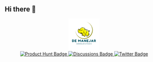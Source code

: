 ## Hi there 👋

<!--

**Here are some ideas to get you started:**

🙋‍♀️ A short introduction - what is your organization all about?
🌈 Contribution guidelines - how can the community get involved?
👩‍💻 Useful resources - where can the community find your docs? Is there anything else the community should know?
🍿 Fun facts - what does your team eat for breakfast?
🧙 Remember, you can do mighty things with the power of [Markdown](https://docs.github.com/github/writing-on-github/getting-started-with-writing-and-formatting-on-github/basic-writing-and-formatting-syntax)
-->
<!--
<div id="header" align="center">
  <img src="https://raw.githubusercontent.com/demanejar/logo/main/demanejar.png" width="100"/>
  <div id="badges">
    <a href="#">
      <img src="https://img.shields.io/badge/LinkedIn-blue?style=for-the-badge&logo=linkedin&logoColor=white" alt="LinkedIn Badge"/>
    </a>
    <a href="https://www.youtube.com/channel/UCJGcYPqJl_gMuYGqxNPgVFg/videos">
      <img src="https://img.shields.io/badge/YouTube-red?style=for-the-badge&logo=youtube&logoColor=white" alt="Youtube Badge"/>
    </a>
    <a href="https://twitter.com/DeManejar">
      <img src="https://img.shields.io/badge/Twitter-blue?style=for-the-badge&logo=twitter&logoColor=white" alt="Twitter Badge"/>
    </a>
  </div>
</div>
-->

<div id="header" align="center">
  <img src="https://raw.githubusercontent.com/demanejar/logo/main/demanejar.png" width="100"/>
  <div id="badges">
    <a href="https://img.shields.io/badge/product-hunt-orange?style=for-the-badge&logo=product-hunt&logoColor=orange">
      <img src="https://img.shields.io/badge/product-hunt-orange?style=for-the-badge&logo=product-hunt&logoColor=orange" alt="Product Hunt Badge"/>
    </a>
    <a href="https://github.com/orgs/demanejar/discussions">
      <img src="https://img.shields.io/badge/Discussions-black?style=for-the-badge&logo=Discussions&logoColor=orange" alt="Discussions Badge"/>
    </a>
    <a href="https://twitter.com/DeManejar">
      <img src="https://img.shields.io/badge/Twitter-blue?style=for-the-badge&logo=twitter&logoColor=white" alt="Twitter Badge"/>
    </a>
  </div>
</div>

